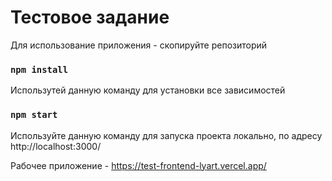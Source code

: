 # Тестовое задание

Для использование приложения - скопируйте репозиторий


### `npm install`

Использутей данную команду для установки все зависимостей

### `npm start`

Используйте данную команду для запуска проекта локально, по адресу http://localhost:3000/

Рабочее приложение - https://test-frontend-lyart.vercel.app/


